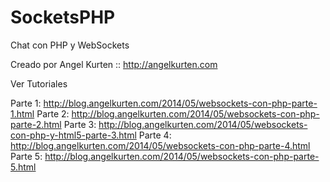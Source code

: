 SocketsPHP
==========

Chat con PHP y WebSockets

Creado por Angel Kurten :: http://angelkurten.com

Ver Tutoriales

Parte 1: http://blog.angelkurten.com/2014/05/websockets-con-php-parte-1.html
Parte 2: http://blog.angelkurten.com/2014/05/websockets-con-php-parte-2.html
Parte 3: http://blog.angelkurten.com/2014/05/websockets-con-php-y-html5-parte-3.html
Parte 4: http://blog.angelkurten.com/2014/05/websockets-con-php-parte-4.html
Parte 5: http://blog.angelkurten.com/2014/05/websockets-con-php-parte-5.html
